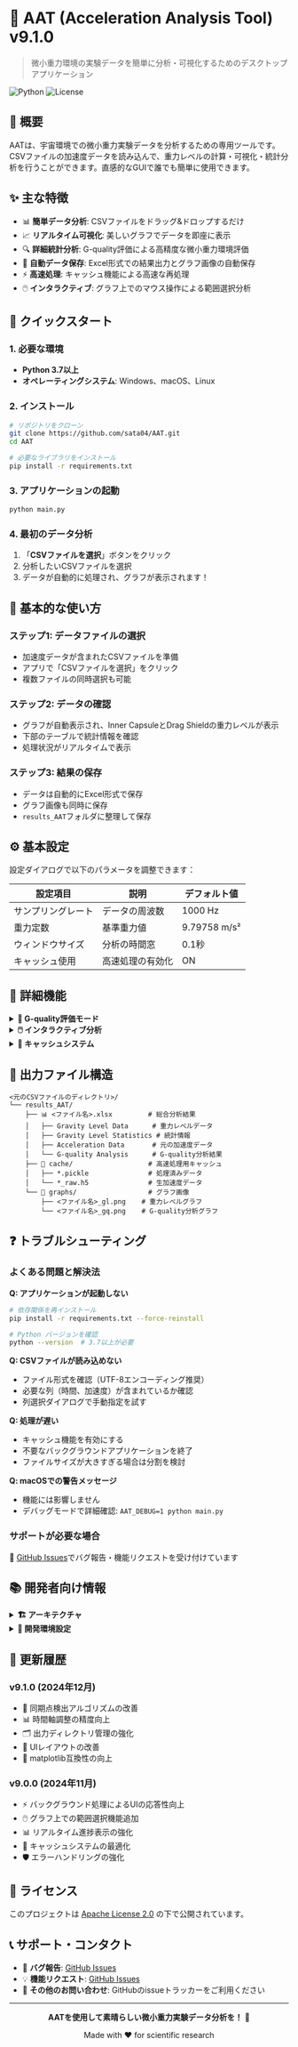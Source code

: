# 🚀 AAT (Acceleration Analysis Tool) v9.1.0

> 微小重力環境の実験データを簡単に分析・可視化するためのデスクトップアプリケーション

![Python](https://img.shields.io/badge/Python-3.7+-blue.svg)
![License](https://img.shields.io/badge/License-Apache%202.0-green.svg)

## 📖 概要

AATは、宇宙環境での微小重力実験データを分析するための専用ツールです。CSVファイルの加速度データを読み込んで、重力レベルの計算・可視化・統計分析を行うことができます。直感的なGUIで誰でも簡単に使用できます。

## ✨ 主な特徴

- 📊 **簡単データ分析**: CSVファイルをドラッグ&ドロップするだけ
- 📈 **リアルタイム可視化**: 美しいグラフでデータを即座に表示
- 🔍 **詳細統計分析**: G-quality評価による高精度な微小重力環境評価
- 💾 **自動データ保存**: Excel形式での結果出力とグラフ画像の自動保存
- ⚡ **高速処理**: キャッシュ機能による高速な再処理
- 🖱️ **インタラクティブ**: グラフ上でのマウス操作による範囲選択分析

## 🚀 クイックスタート

### 1. 必要な環境

- **Python 3.7以上**
- **オペレーティングシステム**: Windows、macOS、Linux

### 2. インストール

```bash
# リポジトリをクローン
git clone https://github.com/sata04/AAT.git
cd AAT

# 必要なライブラリをインストール
pip install -r requirements.txt
```

### 3. アプリケーションの起動

```bash
python main.py
```

### 4. 最初のデータ分析

1. 「**CSVファイルを選択**」ボタンをクリック
2. 分析したいCSVファイルを選択
3. データが自動的に処理され、グラフが表示されます！

## 📖 基本的な使い方

### ステップ1: データファイルの選択
- 加速度データが含まれたCSVファイルを準備
- アプリで「CSVファイルを選択」をクリック
- 複数ファイルの同時選択も可能

### ステップ2: データの確認
- グラフが自動表示され、Inner CapsuleとDrag Shieldの重力レベルが表示
- 下部のテーブルで統計情報を確認
- 処理状況がリアルタイムで表示

### ステップ3: 結果の保存
- データは自動的にExcel形式で保存
- グラフ画像も同時に保存
- `results_AAT`フォルダに整理して保存

## ⚙️ 基本設定

設定ダイアログで以下のパラメータを調整できます：

| 設定項目 | 説明 | デフォルト値 |
|---------|------|-------------|
| サンプリングレート | データの周波数 | 1000 Hz |
| 重力定数 | 基準重力値 | 9.79758 m/s² |
| ウィンドウサイズ | 分析の時間窓 | 0.1秒 |
| キャッシュ使用 | 高速処理の有効化 | ON |

## 🔧 詳細機能

<details>
<summary><strong>🎯 G-quality評価モード</strong></summary>

微小重力環境の品質を詳細に評価する高度な分析機能：

- **多段階ウィンドウ分析**: 0.1秒から1.0秒まで異なるサイズの時間窓で分析
- **最適化された処理**: バックグラウンドでの非同期処理により、UIの応答性を維持
- **比較分析**: Inner CapsuleとDrag Shieldの両方を独立して評価
- **自動実行**: ファイル読み込み時の自動評価オプション

使用方法：
1. 「G-quality評価モード」ボタンをクリック
2. 進捗バーで処理状況を確認
3. 結果がグラフとExcelで自動保存
</details>

<details>
<summary><strong>🖱️ インタラクティブ分析</strong></summary>

グラフ上での直感的な操作機能：

- **範囲選択**: マウスドラッグで時間範囲を選択
- **リアルタイム統計**: 選択範囲の詳細統計を即座に表示
- **ビジュアルフィードバック**: 選択範囲のハイライト表示
- **データ比較**: 複数データセットの同時表示と比較

操作方法：
1. グラフ上でマウスをドラッグして範囲選択
2. 統計情報ダイアログが自動表示
3. 平均値、標準偏差などの詳細データを確認
</details>

<details>
<summary><strong>💾 キャッシュシステム</strong></summary>

処理済みデータの高速再利用機能：

- **自動キャッシュ**: 処理結果を自動的に保存
- **整合性チェック**: ファイル変更時の自動再処理
- **バージョン管理**: アプリケーション更新時の自動キャッシュ更新
- **効率的な保存**: pickle形式とHDF5形式の使い分け
</details>

## 📁 出力ファイル構造

```
<元のCSVファイルのディレクトリ>/
└── results_AAT/
    ├── 📊 <ファイル名>.xlsx         # 総合分析結果
    │   ├── Gravity Level Data      # 重力レベルデータ
    │   ├── Gravity Level Statistics # 統計情報
    │   ├── Acceleration Data       # 元の加速度データ
    │   └── G-quality Analysis      # G-quality分析結果
    ├── 📁 cache/                   # 高速処理用キャッシュ
    │   ├── *.pickle               # 処理済みデータ
    │   └── *_raw.h5               # 生加速度データ
    └── 📁 graphs/                  # グラフ画像
        ├── <ファイル名>_gl.png    # 重力レベルグラフ
        └── <ファイル名>_gq.png    # G-quality分析グラフ
```

## ❓ トラブルシューティング

### よくある問題と解決法

**Q: アプリケーションが起動しない**
```bash
# 依存関係を再インストール
pip install -r requirements.txt --force-reinstall

# Python バージョンを確認
python --version  # 3.7以上が必要
```

**Q: CSVファイルが読み込めない**
- ファイル形式を確認（UTF-8エンコーディング推奨）
- 必要な列（時間、加速度）が含まれているか確認
- 列選択ダイアログで手動指定を試す

**Q: 処理が遅い**
- キャッシュ機能を有効にする
- 不要なバックグラウンドアプリケーションを終了
- ファイルサイズが大きすぎる場合は分割を検討

**Q: macOSでの警告メッセージ**
- 機能には影響しません
- デバッグモードで詳細確認: `AAT_DEBUG=1 python main.py`

### サポートが必要な場合

🐛 [GitHub Issues](https://github.com/sata04/AAT/issues)でバグ報告・機能リクエストを受け付けています

## 📚 開発者向け情報

<details>
<summary><strong>🏗️ アーキテクチャ</strong></summary>

### プロジェクト構造
```
AAT/
├── main.py                     # エントリーポイント
├── config.json                 # 設定ファイル
├── core/                      # コア処理モジュール
│   ├── data_processor.py      # データ処理
│   ├── statistics.py          # 統計分析
│   ├── cache_manager.py       # キャッシュ管理
│   ├── export.py             # エクスポート機能
│   ├── config.py             # 設定管理
│   └── logger.py             # ログ機能
└── gui/                      # ユーザーインターフェース
    ├── main_window.py        # メインウィンドウ
    ├── workers.py            # バックグラウンド処理
    ├── settings_dialog.py    # 設定ダイアログ
    └── column_selector_dialog.py  # 列選択ダイアログ
```

### 設計原則
- **関心の分離**: コア処理とGUIの完全分離
- **非同期処理**: QThreadによるバックグラウンド処理
- **キャッシュ戦略**: インテリジェントな処理結果再利用
- **設定管理**: JSONベースの柔軟な設定システム
</details>

<details>
<summary><strong>🔧 開発環境設定</strong></summary>

### 開発用依存関係
```bash
pip install -r requirements.txt
```

### デバッグモード
```bash
# macOS
AAT_DEBUG=1 python main.py

# Windows
set AAT_DEBUG=1 && python main.py
```

### テスト実行
```bash
# 基本テスト
python -m pytest tests/

# カバレッジ付き
python -m pytest tests/ --cov=core --cov=gui
```
</details>

## 📝 更新履歴

### v9.1.0 (2024年12月)
- 🔧 同期点検出アルゴリズムの改善
- 📊 時間軸調整の精度向上
- 🗂️ 出力ディレクトリ管理の強化
- 🎨 UIレイアウトの改善
- 🔗 matplotlib互換性の向上

### v9.0.0 (2024年11月)
- ⚡ バックグラウンド処理によるUIの応答性向上
- 🖱️ グラフ上での範囲選択機能追加
- 📊 リアルタイム進捗表示の強化
- 💾 キャッシュシステムの最適化
- 🛡️ エラーハンドリングの強化

## 📄 ライセンス

このプロジェクトは [Apache License 2.0](LICENSE.md) の下で公開されています。

## 📞 サポート・コンタクト

- 🐛 **バグ報告**: [GitHub Issues](https://github.com/sata04/AAT/issues)
- 💡 **機能リクエスト**: [GitHub Issues](https://github.com/sata04/AAT/issues)
- 📧 **その他のお問い合わせ**: GitHubのissueトラッカーをご利用ください

---

<div align="center">

**AATを使用して素晴らしい微小重力実験データ分析を！** 🚀

Made with ❤️ for scientific research

</div>
